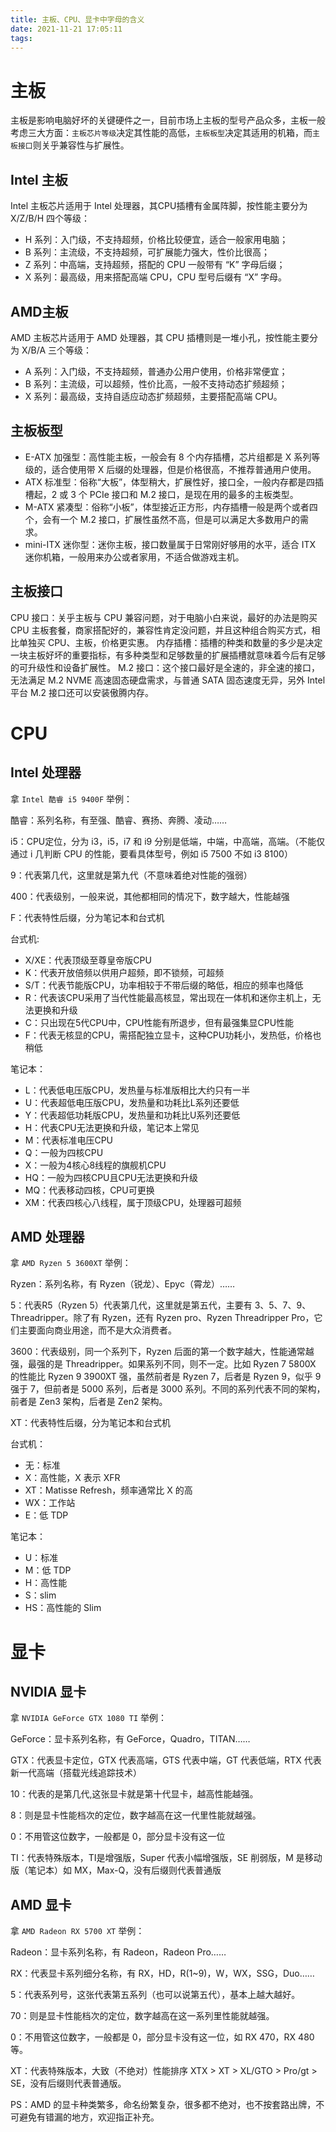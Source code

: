 ```yaml
---
title: 主板、CPU、显卡中字母的含义
date: 2021-11-21 17:05:11
tags:
---
```

# 主板
主板是影响电脑好坏的关键硬件之一，目前市场上主板的型号产品众多，主板一般考虑三大方面：`主板芯片等级`决定其性能的高低，`主板板型`决定其适用的机箱，而`主板接口`则关乎兼容性与扩展性。

## Intel 主板
Intel 主板芯片适用于 Intel 处理器，其CPU插槽有金属阵脚，按性能主要分为 X/Z/B/H 四个等级：
- H 系列：入门级，不支持超频，价格比较便宜，适合一般家用电脑；
- B 系列：主流级，不支持超频，可扩展能力强大，性价比很高；
- Z 系列：中高端，支持超频，搭配的 CPU 一般带有 “K” 字母后缀；
- X 系列：最高级，用来搭配高端 CPU，CPU 型号后缀有 “X” 字母。

## AMD主板
AMD 主板芯片适用于 AMD 处理器，其 CPU 插槽则是一堆小孔，按性能主要分为 X/B/A 三个等级：
- A 系列：入门级，不支持超频，普通办公用户使用，价格非常便宜；
- B 系列：主流级，可以超频，性价比高，一般不支持动态扩频超频；
- X 系列：最高级，支持自适应动态扩频超频，主要搭配高端 CPU。

## 主板板型
- E-ATX 加强型：高性能主板，一般会有 8 个内存插槽，芯片组都是 X 系列等级的，适合使用带 X 后缀的处理器，但是价格很高，不推荐普通用户使用。
- ATX 标准型：俗称“大板”，体型稍大，扩展性好，接口全，一般内存都是四插槽起，2 或 3 个 PCIe 接口和 M.2 接口，是现在用的最多的主板类型。
- M-ATX 紧凑型：俗称“小板”，体型接近正方形，内存插槽一般是两个或者四个，会有一个 M.2 接口，扩展性虽然不高，但是可以满足大多数用户的需求。
- mini-ITX 迷你型：迷你主板，接口数量属于日常刚好够用的水平，适合 ITX 迷你机箱，一般用来办公或者家用，不适合做游戏主机。

## 主板接口
CPU 接口：关乎主板与 CPU 兼容问题，对于电脑小白来说，最好的办法是购买 CPU 主板套餐，商家搭配好的，兼容性肯定没问题，并且这种组合购买方式，相比单独买 CPU、主板，价格更实惠。
内存插槽：插槽的种类和数量的多少是决定一块主板好坏的重要指标，有多种类型和足够数量的扩展插槽就意味着今后有足够的可升级性和设备扩展性。
M.2 接口：这个接口最好是全速的，非全速的接口，无法满足 M.2 NVME 高速固态硬盘需求，与普通 SATA 固态速度无异，另外 Intel 平台 M.2 接口还可以安装傲腾内存。

# CPU
## Intel 处理器
拿 `Intel 酷睿 i5 9400F` 举例：

酷睿：系列名称，有至强、酷睿、赛扬、奔腾、凌动……

i5：CPU定位，分为 i3，i5，i7 和 i9 分别是低端，中端，中高端，高端。（不能仅通过 i 几判断 CPU 的性能，要看具体型号，例如 i5 7500 不如 i3 8100）

9：代表第几代，这里就是第九代（不意味着绝对性能的强弱）

400：代表级别，一般来说，其他都相同的情况下，数字越大，性能越强

F：代表特性后缀，分为笔记本和台式机

台式机:
- X/XE：代表顶级至尊皇帝版CPU
- K：代表开放倍频以供用户超频，即不锁频，可超频
- S/T：代表节能版CPU，功率相较于不带后缀的略低，相应的频率也降低
- R：代表该CPU采用了当代性能最高核显，常出现在一体机和迷你主机上，无法更换和升级
- C：只出现在5代CPU中，CPU性能有所退步，但有最强集显CPU性能
- F：代表无核显的CPU，需搭配独立显卡，这种CPU功耗小，发热低，价格也稍低

笔记本：
- L：代表低电压版CPU，发热量与标准版相比大约只有一半
- U：代表超低电压版CPU，发热量和功耗比L系列还要低
- Y：代表超低功耗版CPU，发热量和功耗比U系列还要低
- H：代表CPU无法更换和升级，笔记本上常见
- M：代表标准电压CPU
- Q：一般为四核CPU
- X：一般为4核心8线程的旗舰机CPU
- HQ：一般为四核CPU且CPU无法更换和升级
- MQ：代表移动四核，CPU可更换
- XM：代表四核心八线程，属于顶级CPU，处理器可超频

## AMD 处理器
拿 `AMD Ryzen 5 3600XT` 举例：

Ryzen：系列名称，有 Ryzen（锐龙）、Epyc（霄龙）……

5：代表R5（Ryzen 5）代表第几代，这里就是第五代，主要有 3、5、7、9、Threadripper。除了有 Ryzen，还有 Ryzen pro、Ryzen Threadripper Pro，它们主要面向商业用途，而不是大众消费者。

3600：代表级别，同一个系列下，Ryzen 后面的第一个数字越大，性能通常越强，最强的是 Threadripper。如果系列不同，则不一定。比如 Ryzen 7 5800X 的性能比 Ryzen 9 3900XT 强，虽然前者是 Ryzen 7，后者是 Ryzen 9，似乎 9 强于 7，但前者是 5000 系列，后者是 3000 系列。不同的系列代表不同的架构，前者是 Zen3 架构，后者是 Zen2 架构。

XT：代表特性后缀，分为笔记本和台式机

台式机：
- 无：标准
- X：高性能，X 表示 XFR
- XT：Matisse Refresh，频率通常比 X 的高
- WX：工作站
- E：低 TDP

笔记本：
- U：标准
- M：低 TDP
- H：高性能
- S：slim
- HS：高性能的 Slim

# 显卡

## NVIDIA 显卡
拿 `NVIDIA GeForce GTX 1080 TI` 举例：

GeForce：显卡系列名称，有 GeForce，Quadro，TITAN……

GTX：代表显卡定位，GTX 代表高端，GTS 代表中端，GT 代表低端，RTX 代表新一代高端（搭载光线追踪技术）

10：代表的是第几代,这张显卡就是第十代显卡，越高性能越强。

8：则是显卡性能档次的定位，数字越高在这一代里性能就越强。

0：不用管这位数字，一般都是 0，部分显卡没有这一位

TI：代表特殊版本，TI是增强版，Super 代表小幅增强版，SE 削弱版，M 是移动版（笔记本）如 MX，Max-Q，没有后缀则代表普通版

## AMD 显卡
拿 `AMD Radeon RX 5700 XT` 举例：

Radeon：显卡系列名称，有 Radeon，Radeon Pro……

RX：代表显卡系列细分名称，有 RX，HD，R(1~9)，W，WX，SSG，Duo……

5：代表系列号，这张代表第五系列（也可以说第五代），基本上越大越好。

70：则是显卡性能档次的定位，数字越高在这一系列里性能就越强。

0：不用管这位数字，一般都是 0，部分显卡没有这一位，如 RX 470，RX 480等。

XT：代表特殊版本，大致（不绝对）性能排序 XTX > XT > XL/GTO > Pro/gt > SE，没有后缀则代表普通版。

PS：AMD 的显卡种类繁多，命名纷繁复杂，很多都不绝对，也不按套路出牌，不可避免有错漏的地方，欢迎指正补充。
